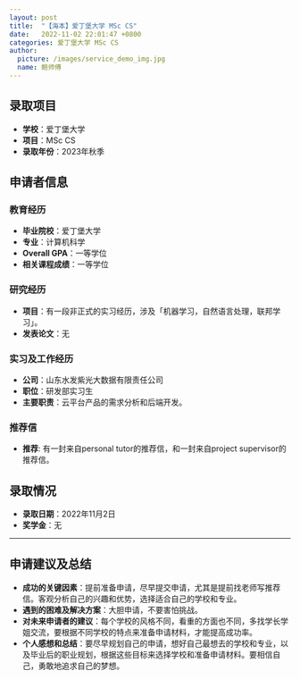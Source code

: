 ```yaml
---
layout: post
title:  "【海本】爱丁堡大学 MSc CS"
date:   2022-11-02 22:01:47 +0800
categories: 爱丁堡大学 MSc CS
author:
  picture: /images/service_demo_img.jpg
  name: 鲍师傅
---
```


## 录取项目
- **学校**：爱丁堡大学
- **项目**：MSc CS
- **录取年份**：2023年秋季

## 申请者信息
### 教育经历
- **毕业院校**：爱丁堡大学
- **专业**：计算机科学
- **Overall GPA**：一等学位
- **相关课程成绩**：一等学位
 <!-- 其他教育经历、如有 -->
<!-- - **其他**: 藤校一年交换 -->
 

### 研究经历
- **项目**：有一段非正式的实习经历，涉及「机器学习，自然语言处理，联邦学习」。
- **发表论文**：无

### 实习及工作经历
- **公司**：山东水发紫光大数据有限责任公司
- **职位**：研发部实习生
- **主要职责**：云平台产品的需求分析和后端开发。

### 推荐信
- **推荐**: 有一封来自personal tutor的推荐信，和一封来自project supervisor的推荐信。

## 录取情况
- **录取日期**：2022年11月2日
- **奖学金**：无
  
---

## 申请建议及总结

- **成功的关键因素**：提前准备申请，尽早提交申请，尤其是提前找老师写推荐信。客观分析自己的兴趣和优势，选择适合自己的学校和专业。
- **遇到的困难及解决方案**：大胆申请，不要害怕挑战。
- **对未来申请者的建议**：每个学校的风格不同，看重的方面也不同，多找学长学姐交流，要根据不同学校的特点来准备申请材料，才能提高成功率。
- **个人感想和总结**：要尽早规划自己的申请，想好自己最想去的学校和专业，以及毕业后的职业规划，根据这些目标来选择学校和准备申请材料。要相信自己，勇敢地追求自己的梦想。
